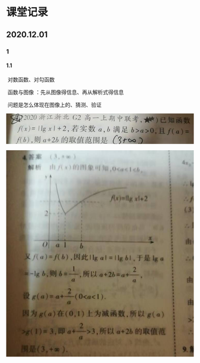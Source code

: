 # 课堂记录

## 2020.12.01

### 1

#### 1.1

​	对数函数、对勾函数

​	函数与图像 ：先从图像得信息、再从解析式得信息

​	问题是怎么体现在图像上的、猜测、验证

![例题1](https://github.com/JZZ-NOTE/family-education-picture/raw/main/1.1.jpg)

![例题1答案](https://github.com/JZZ-NOTE/family-education-picture/raw/main/1.1(1).jpg)